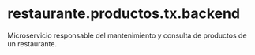 # restaurante.productos.tx.backend
Microservicio responsable del mantenimiento y consulta de productos de un restaurante.
